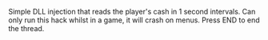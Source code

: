 Simple DLL injection that reads the player's cash in 1 second intervals. Can only run this hack whilst in a game, it will crash on menus. Press END to end the thread.
